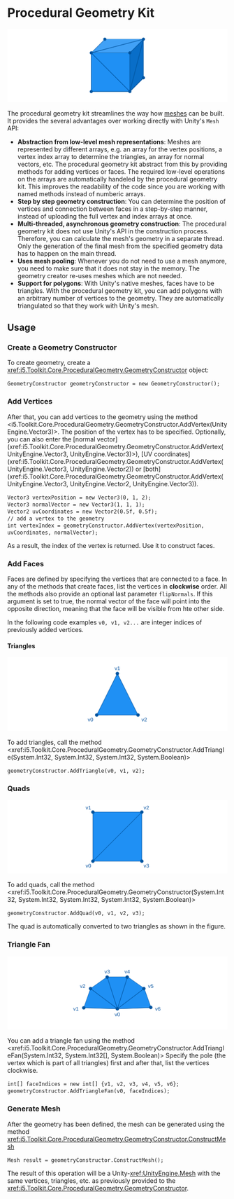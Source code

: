 # Procedural Geometry Kit

![Procedural Geometry](../resources/Logos/ProceduralGeometry.svg)

The procedural geometry kit streamlines the way how [meshes](xref:UnityEngine.Mesh) can be built.
It provides the several advantages over working directly with Unity's `Mesh` API:

- **Abstraction from low-level mesh representations**: Meshes are represented by different arrays, e.g. an array for the vertex positions, a vertex index array to determine the triangles, an array for normal vectors, etc.
  The procedural geometry kit abstract from this by providing methods for adding vertices or faces. 
  The required low-level operations on the arrays are automatically handeled by the procedural geometry kit.
  This improves the readability of the code since you are working with named methods instead of numberic arrays.
- **Step by step geometry construction**: You can determine the position of vertices and connection between faces in a step-by-step manner, instead of uploading the full vertex and index arrays at once.
- **Multi-threaded, asynchronous geometry construction**: The procedural geometry kit does not use Unity's API in the construction process.
  Therefore, you can calculate the mesh's geometry in a separate thread.
  Only the generation of the final mesh from the specified geometry data has to happen on the main thread.
- **Uses mesh pooling**: Whenever you do not need to use a mesh anymore, you need to make sure that it does not stay in the memory.
  The geometry creator re-uses meshes which are not needed.
- **Support for polygons**: With Unity's native meshes, faces have to be triangles.
  With the procedural geometry kit, you can add polygons with an arbitrary number of vertices to the geometry.
  They are automatically triangulated so that they work with Unity's mesh.

## Usage

### Create a Geometry Constructor

To create geometry, create a <xref:i5.Toolkit.Core.ProceduralGeometry.GeometryConstructor> object:

```[C#]
GeometryConstructor geometryConstructor = new GeometryConstructor();
```

### Add Vertices

After that, you can add vertices to the geometry using the method <i5.Toolkit.Core.ProceduralGeometry.GeometryConstructor.AddVertex(UnityEngine.Vector3)>.
The position of the vertex has to be specified.
Optionally, you can also enter the [normal vector](xref:i5.Toolkit.Core.ProceduralGeometry.GeometryConstructor.AddVertex(UnityEngine.Vector3, UnityEngine.Vector3)>), [UV coordinates](xref:i5.Toolkit.Core.ProceduralGeometry.GeometryConstructor.AddVertex(UnityEngine.Vector3, UnityEngine.Vector2)) or [both](xref:i5.Toolkit.Core.ProceduralGeometry.GeometryConstructor.AddVertex(UnityEngine.Vector3, UnityEngine.Vector2, UnityEngine.Vector3)).


```[C#]
Vector3 vertexPosition = new Vector3(0, 1, 2);
Vector3 normalVector = new Vector3(1, 1, 1);
Vector2 uvCoordinates = new Vector2(0.5f, 0.5f);
// add a vertex to the geometry
int vertexIndex = geometryConstructor.AddVertex(vertexPosition, uvCoordinates, normalVector);
```

As a result, the index of the vertex is returned.
Use it to construct faces.

### Add Faces

Faces are defined by specifying the vertices that are connected to a face.
In any of the methods that create faces, list the vertices in **clockwise** order.
All the methods also provide an optional last parameter `flipNormals`.
If this argument is set to true, the normal vector of the face will point into the opposite direction, meaning that the face will be visible from hte other side.

In the following code examples `v0, v1, v2...` are integer indices of previously added vertices.

#### Triangles

![Triangle](../resources/ProceduralGeometry/Triangle.svg)

To add triangles, call the method <xref:i5.Toolkit.Core.ProceduralGeometry.GeometryConstructor.AddTriangle(System.Int32, System.Int32, System.Int32, System.Boolean)>
```[C#]
geometryConstructor.AddTriangle(v0, v1, v2);
```

### Quads

![Quad](../resources/ProceduralGeometry/Quad.svg)

To add quads, call the method <xref:i5.Toolkit.Core.ProceduralGeometry.GeometryConstructor(System.Int32, System.Int32, System.Int32, System.Int32, System.Boolean)>
```[C#]
geometryConstructor.AddQuad(v0, v1, v2, v3);
```
The quad is automatically converted to two triangles as shown in the figure.

### Triangle Fan

![Triangle Fan](../resources/ProceduralGeometry/TriangleFan.svg)

You can add a triangle fan using the method <xref:i5.Toolkit.Core.ProceduralGeometry.GeometryConstructor.AddTriangleFan(System.Int32, System.Int32[], System.Boolean)>
Specify the pole (the vertex which is part of all triangles) first and after that, list the vertices clockwise.

```[C#]
int[] faceIndices = new int[] {v1, v2, v3, v4, v5, v6};
geometryConstructor.AddTriangleFan(v0, faceIndices);
```

### Generate Mesh

After the geometry has been defined, the mesh can be generated using the method <xref:i5.Toolkit.Core.ProceduralGeometry.GeometryConstructor.ConstructMesh>

```[C#]
Mesh result = geometryConstructor.ConstructMesh();
```

The result of this operation will be a Unity-<xref:UnityEngine.Mesh> with the same vertices, triangles, etc. as previously provided to the <xref:i5.Toolkit.Core.ProceduralGeometry.GeometryConstructor>.